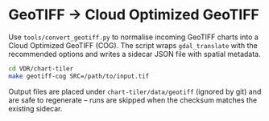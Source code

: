 # GeoTIFF → Cloud Optimized GeoTIFF

Use `tools/convert_geotiff.py` to normalise incoming GeoTIFF charts into a
Cloud Optimized GeoTIFF (COG).  The script wraps `gdal_translate` with the
recommended options and writes a sidecar JSON file with spatial metadata.

```bash
cd VDR/chart-tiler
make geotiff-cog SRC=/path/to/input.tif
```

Output files are placed under `chart-tiler/data/geotiff` (ignored by git) and
are safe to regenerate – runs are skipped when the checksum matches the existing
sidecar.
